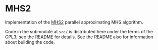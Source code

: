 # MHS2
Implementation of the [MHS2](https://github.com/npcardoso/MHS2) parallel approximating MHS algorithm.

Code in the submodule at `src/` is distributed here under the terms of the GPL3; see the [README](src/README.md) for details.
See the README also for information about building the code.
